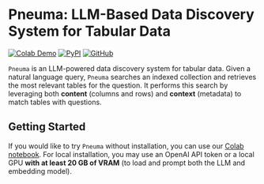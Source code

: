 # Pneuma: LLM-Based Data Discovery System for Tabular Data
[![Colab Demo](https://colab.research.google.com/assets/colab-badge.svg)](https://colab.research.google.com/github/TheDataStation/pneuma/blob/main/quickstart-colab.ipynb)
[![PyPI](https://img.shields.io/pypi/v/pneuma)](https://pypi.org/project/pneuma/)
[![GitHub](https://img.shields.io/badge/GitHub-Code-blue?logo=github)](https://github.com/TheDataStation/pneuma)

`Pneuma` is an LLM-powered data discovery system for tabular data. Given a natural language query,
`Pneuma` searches an indexed collection and retrieves the most relevant tables for the question. It performs this search by leveraging both **content** (columns and rows) and **context** (metadata) to match tables with questions.

## Getting Started

If you would like to try `Pneuma` without installation, you can use our [Colab notebook](https://colab.research.google.com/github/TheDataStation/pneuma/blob/main/quickstart.ipynb). For local installation, you may use an OpenAI API token or a local GPU **with at least 20 GB of VRAM** (to load and prompt both the LLM and embedding model).
